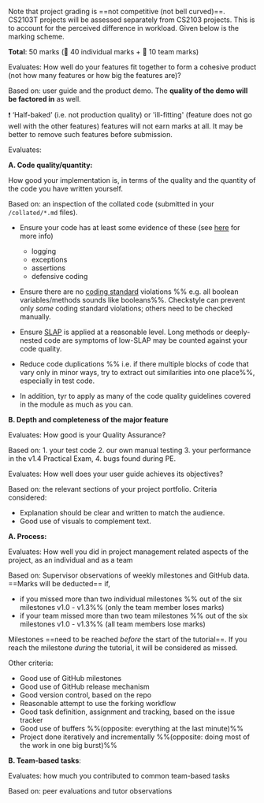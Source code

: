 Note that project grading is ==not competitive (not bell curved)==. CS2103T projects will be assessed separately from CS2103 projects. This is to account for the perceived difference in workload. Given below is the marking scheme.

**Total**: 50 marks (:bust_in_silhouette: 40 individual marks + :busts_in_silhouette: 10 team marks)

<panel header="1. **Product features** [:busts_in_silhouette:][5 marks]" expanded>

Evaluates: How well do your features fit together to form a cohesive product (not how many features or how big the features are)?

Based on: user guide and the product demo. The **quality of the demo will be factored in** as well.

:exclamation: ‘Half-baked’ (i.e. not production quality) or 'ill-fitting' (feature does not go well with the other features) features will not earn marks at all. It may be better to remove such features before submission.

</panel>

<panel header="2. **Implementation** [:bust_in_silhouette:][15 marks]" expanded>

Evaluates: 

**A. Code quality/quantity:** 

How good your implementation is, in terms of the quality and the quantity of the code you have written yourself.

Based on: an inspection of the collated code (submitted in your `/collated/*.md` files).

<span id="code-quality-tips">

<panel header=":bulb: Tips: how to score high for code quality" no-close>

* Ensure your code has at least some evidence of these (see [here](../book/errorHandling/index.html) for more info)
  * logging
  * exceptions
  * assertions
  * defensive coding
  
* Ensure there are no [coding standard]({{java_coding_standard}}) violations %%&nbsp;e.g. all boolean variables/methods sounds like booleans%%. Checkstyle can prevent only _some_ coding standard violations; others need to be checked manually.

* Ensure [SLAP](../book/codeQuality/maximiseReadability/intermediate/index.html) is applied at a reasonable level. Long methods or deeply-nested code are symptoms of low-SLAP may be counted against your code quality.

* Reduce code duplications %%&nbsp;i.e. if there multiple blocks of code that vary only in minor ways, try to extract out similarities into one place%%, especially in test code. 

* In addition, tyr to apply as many of the <trigger trigger="click" for="modal:v15-codeQuality">code quality guidelines covered in the module</trigger> as much as you can.

</panel><p>

</span>

**B. Depth and completeness of the major feature**

</panel>

<panel header="3. **QA** [:bust_in_silhouette:][10 marks]" expanded>

Evaluates: How good is your Quality Assurance? 

Based on: 1. your test code 2. our own manual testing 3. your performance in the v1.4 Practical Exam, 4. bugs found during PE. 

<panel type="seamless" header="%%Click here for more info on v1.4 practical exam%%">
  <include src="project-v14.md#v15-practicalExam"/>
</panel>
<panel type="seamless" header="Expectations for writing automated tests:" expanded>
  <include src="project-testing.md#expectations"/>
</panel>
  
</panel>

<panel header="4. **Documentation** [:bust_in_silhouette:][10 marks]" expanded>

Evaluates: How well does your user guide achieves its objectives? 

Based on: the relevant sections of your project portfolio. Criteria considered:
* Explanation should be clear and written to match the audience.
* Good use of visuals to complement text.
    
</panel>
  
<panel header="5. **Project management** [:busts_in_silhouette: 5 + :bust_in_silhouette: 5 = 10 marks]" expanded>
<div id="project-management-grading"> 

**A. Process:** 

Evaluates: How well you did in project management related aspects of the project, as an individual and as a team 

Based on: Supervisor observations of weekly milestones and GitHub data. ==Marks will be deducted== if,
 * if you missed more than two individual milestones %%&nbsp;out of the six milestones v1.0 - v1.3%% (only the team member loses marks)
 * if your team missed more than two team milestones %%&nbsp;out of the six milestones v1.0 - v1.3%% (all team members lose marks)
 
Milestones ==need to be reached _before_ the start of the tutorial==. If you reach the milestone _during_ the tutorial, it will be considered as missed.
  
Other criteria:
* Good use of GitHub milestones
* Good use of GitHub release mechanism
* Good version control, based on the repo
* Reasonable attempt to use the forking workflow
* Good task definition, assignment and tracking, based on the issue tracker
* Good use of buffers %%(opposite: everything at the last minute)%%
* Project done iteratively and incrementally %%(opposite: doing most of the work in one big burst)%% 

**B. Team-based tasks**: 

Evaluates: how much you contributed to common team-based tasks

Based on: peer evaluations and tutor observations

<panel type="seamless" header="Admin {{ icon_embedding }} Project Scope → Examples of team tasks">
  <include src="project-scope.md#example-team-tasks"/>
</panel>

</div>
</panel>
<p/>
